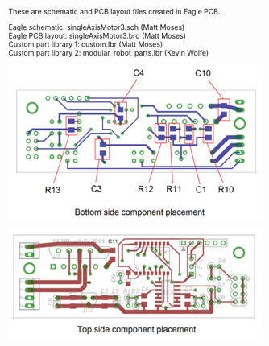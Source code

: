 These are schematic and PCB layout files created in Eagle PCB.

Eagle schematic: singleAxisMotor3.sch (Matt Moses)   
Eagle PCB layout: singleAxisMotor3.brd (Matt Moses)   
Custom part library 1: custom.lbr (Matt Moses)   
Custom part library 2: modular_robot_parts.lbr (Kevin Wolfe)   



![alt text](bottomSideComponentPlacement.png)

![alt text](topSideComponentPlacement.png)


